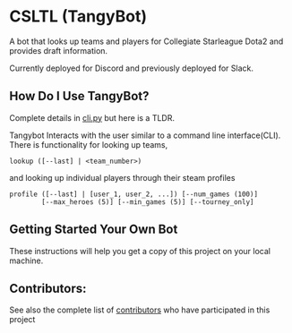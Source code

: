 # CSLTL (TangyBot)

A bot that looks up teams and players for Collegiate Starleague Dota2 and provides draft information.

Currently deployed for Discord and previously deployed for Slack.


## How Do I Use TangyBot?

Complete details in [cli.py](https://github.com/boboququ/CSLTL/blob/master/cli.py) but here is a TLDR.

Tangybot Interacts with the user similar to a command line interface(CLI). There is functionality for looking up teams,

```
lookup ([--last] | <team_number>)
```

and looking up individual players through their steam profiles


```
profile ([--last] | [user_1, user_2, ...]) [--num_games (100)]
        [--max_heroes (5)] [--min_games (5)] [--tourney_only]
```


## Getting Started Your Own Bot

These instructions will help you get a copy of this project on your local machine. 


## Contributors:

See also the complete list of [contributors](https://github.com/boboququ/CSLTL/graphs/contributors) who have participated in this project

